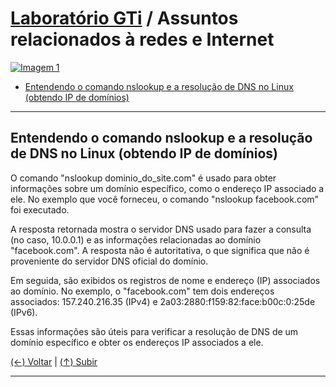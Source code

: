 # [Laboratório GTi](https://github.com/systemboys/GTi_Laboratory#laborat%C3%B3rio-gti "Laboratório GTi") / Assuntos relacionados à redes e Internet

[![Imagem 1](https://site.com/img/exemplo.png "Imagem 1")](http://link.com "Imagem 1")

- [Entendendo o comando nslookup e a resolução de DNS no Linux (obtendo IP de domínios)](https://site.com#anchor-link-1 "Entendendo o comando nslookup e a resolução de DNS no Linux (obtendo IP de domínios)")

---

## Entendendo o comando nslookup e a resolução de DNS no Linux (obtendo IP de domínios)

O comando "nslookup dominio_do_site.com" é usado para obter informações sobre um domínio específico, como o endereço IP associado a ele. No exemplo que você forneceu, o comando "nslookup facebook.com" foi executado.

A resposta retornada mostra o servidor DNS usado para fazer a consulta (no caso, 10.0.0.1) e as informações relacionadas ao domínio "facebook.com". A resposta não é autoritativa, o que significa que não é proveniente do servidor DNS oficial do domínio.

Em seguida, são exibidos os registros de nome e endereço (IP) associados ao domínio. No exemplo, o "facebook.com" tem dois endereços associados: 157.240.216.35 (IPv4) e 2a03:2880:f159:82:face:b00c:0:25de (IPv6).

Essas informações são úteis para verificar a resolução de DNS de um domínio específico e obter os endereços IP associados a ele.

[(&larr;) Voltar](https://github.com/systemboys/GTi_Laboratory#laborat%C3%B3rio-gti "Voltar ao Sumário") | 
[(&uarr;) Subir](#assunto "Subir para o topo")

---